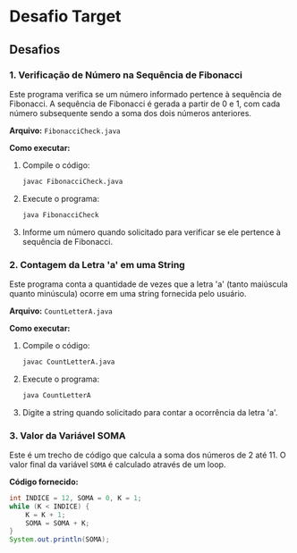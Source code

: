 # Desafio Target



## Desafios

### 1. Verificação de Número na Sequência de Fibonacci

Este programa verifica se um número informado pertence à sequência de Fibonacci. A sequência de Fibonacci é gerada a partir de 0 e 1, com cada número subsequente sendo a soma dos dois números anteriores.

**Arquivo:** `FibonacciCheck.java`

**Como executar:**

1. Compile o código:
    ```bash
    javac FibonacciCheck.java
    ```
2. Execute o programa:
    ```bash
    java FibonacciCheck
    ```
3. Informe um número quando solicitado para verificar se ele pertence à sequência de Fibonacci.

### 2. Contagem da Letra 'a' em uma String

Este programa conta a quantidade de vezes que a letra 'a' (tanto maiúscula quanto minúscula) ocorre em uma string fornecida pelo usuário.

**Arquivo:** `CountLetterA.java`

**Como executar:**

1. Compile o código:
    ```bash
    javac CountLetterA.java
    ```
2. Execute o programa:
    ```bash
    java CountLetterA
    ```
3. Digite a string quando solicitado para contar a ocorrência da letra 'a'.

### 3. Valor da Variável SOMA

Este é um trecho de código que calcula a soma dos números de 2 até 11. O valor final da variável `SOMA` é calculado através de um loop.

**Código fornecido:**

```java
int INDICE = 12, SOMA = 0, K = 1;
while (K < INDICE) {
    K = K + 1;
    SOMA = SOMA + K;
}
System.out.println(SOMA);
